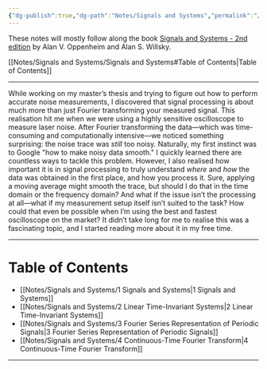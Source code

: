 ```yaml
---
{"dg-publish":true,"dg-path":"Notes/Signals and Systems","permalink":"/notes/signals-and-systems/","dgShowLocalGraph":true,"dgShowInlineTitle":true,"dgShowToc":"false","updated":"2025-01-31T21:58:30.255+01:00"}
---
```


These notes will mostly follow along the book [Signals and Systems - 2nd edition](https://www.amazon.com/Signals-Systems-2nd-Alan-Oppenheim/dp/0138147574) by Alan V. Oppenheim and Alan S. Willsky. 

[[Notes/Signals and Systems/Signals and Systems#Table of Contents\|Table of Contents]]

---
While working on my master’s thesis and trying to figure out how to perform accurate noise measurements, I discovered that signal processing is about much more than just Fourier transforming your measured signal. This realisation hit me when we were using a highly sensitive oscilloscope to measure laser noise. After Fourier transforming the data—which was time-consuming and computationally intensive—we noticed something surprising: the noise trace was _still_ too noisy.
Naturally, my first instinct was to Google "how to make noisy data smooth." I quickly learned there are countless ways to tackle this problem. However, I also realised how important it is in signal processing to truly understand _where_ and _how_ the data was obtained in the first place, and how you process it. Sure, applying a moving average might smooth the trace, but should I do that in the time domain or the frequency domain? And what if the issue isn’t the processing at all—what if my measurement setup itself isn’t suited to the task? How could that even be possible when I’m using the best and fastest oscilloscope on the market?
It didn’t take long for me to realise this was a fascinating topic, and I started reading more about it in my free time.

---
# Table of Contents
- [[Notes/Signals and Systems/1 Signals and Systems\|1 Signals and Systems]]
- [[Notes/Signals and Systems/2 Linear Time-Invariant Systems\|2 Linear Time-Invariant Systems]]
- [[Notes/Signals and Systems/3 Fourier Series Representation of Periodic Signals\|3 Fourier Series Representation of Periodic Signals]]
- [[Notes/Signals and Systems/4 Continuous-Time Fourier Transform\|4 Continuous-Time Fourier Transform]]

---